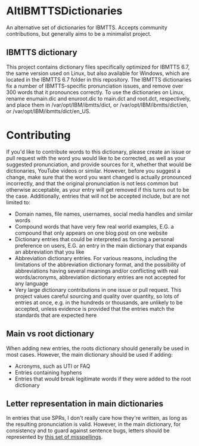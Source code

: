# AltIBMTTSDictionaries
An alternative set of dictionaries for IBMTTS.
Accepts community contributions, but generally aims to be a minimalist project.
## IBMTTS dictionary
This project contains dictionary files specifically optimized for IBMTTS 6.7, the same version used on Linux, but also available for Windows, which are located in the IBMTTS 6.7 folder in this repository. The IBMTTS dictionaries fix a number of IBMTTS-specific pronunciation issues, and remove over 300 words that it pronounces correctly. To use the dictionaries on Linux, rename enumain.dic and enuroot.dic to main.dct and root.dct, respectively, and place them in /var/opt/IBM/ibmtts/dict, or /var/opt/IBM/ibmtts/dict/en, or /var/opt/IBM/ibmtts/dict/en_US.
# Contributing
If you'd like to contribute words to this dictionary, please create an issue or pull request with the word you would like to be corrected, as well as your suggested pronunciation, and provide sources for it, whether that would be dictionaries, YouTube videos or similar. However, before you suggest a change, make sure that the word you want changed is actually pronounced incorrectly, and that the original pronunciation is not less common but otherwise acceptable, as your entry will get removed if this turns out to be the case. Additionally, entries that will not be accepted include, but are not limited to:
* Domain names, file names, usernames, social media handles and similar words
* Compound words that have very few real world examples, E.G. a compound that only appears on one blog post on one website
* Dictionary entries that could be interpreted as forcing a personal preference on users, E.G. an entry in the main dictionary that expands an abbreviation that you like
* Abbreviation dictionary entries. For various reasons, including the limitations of the abbreviation dictionary format, and the possibility of abbreviations having several meanings and/or conflicting with real words/acronyms, abbreviation dictionary entries are not accepted for any language
* Very large dictionary contributions in one issue or pull request. This project values careful sourcing and quality over quantity, so lots of entries at once, e.g. in the hundreds or thousands, are unlikely to be accepted, unless evidence is provided that the entries match the standards that are expected here

## Main vs root dictionary
When adding new entries, the roots dictionary should generally be used in most cases. However, the main dictionary should be used if adding:
* Acronyms, such as UTI or FAQ
* Entries containing hyphens
* Entries that would break legitimate words if they were added to the root dictionary
## Letter representation in main dictionaries
In entries that use SPRs, I don't really care how they're written, as long as the resulting pronunciation is valid.  However, in the main dictionary, for consistency and to guard against sentence bugs, letters should be represented by [this set of misspellings](https://github.com/Mohamed00/AltIBMTTSDictionaries/blob/master/doc/main%20dictionary%20spellings.md).

